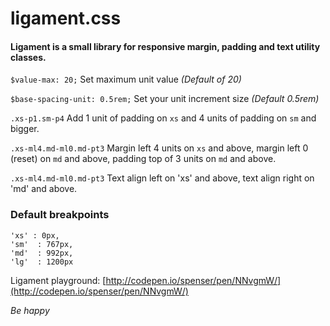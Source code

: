 # ligament.css
#### Ligament is a small library for responsive margin, padding and text utility classes.

`$value-max: 20;` Set maximum unit value  *(Default of 20)*

`$base-spacing-unit: 0.5rem;` Set your unit increment size *(Default 0.5rem)*



`.xs-p1.sm-p4`
Add 1 unit of padding on `xs` and 4 units of padding on `sm` and bigger.


`.xs-ml4.md-ml0.md-pt3`
Margin left 4 units on `xs` and above, margin left 0 (reset) on `md` and above, padding top of 3 units on `md` and above.


`.xs-ml4.md-ml0.md-pt3`
Text align left on 'xs' and above, text align right on 'md' and above.




### Default breakpoints
```
'xs' : 0px,
'sm'  : 767px,
'md'  : 992px,
'lg'  : 1200px
```


Ligament playground: [http://codepen.io/spenser/pen/NNvgmW/](http://codepen.io/spenser/pen/NNvgmW/)


*Be happy*

